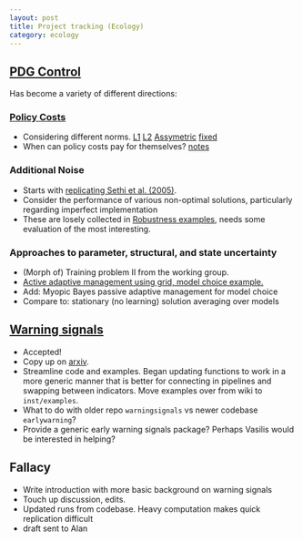 ```yaml
---
layout: post
title: Project tracking (Ecology)
category: ecology
---
```




## [PDG Control](https://github.com/cboettig/pdg_control)

 Has become a variety of different directions: 

### [Policy Costs](https://github.com/cboettig/pdg_control/tree/master/inst/examples/policycosts)

* Considering different norms. [L1](https://github.com/cboettig/pdg_control/blob/master/inst/examples/policycosts/policycost_L1.md) [L2](https://github.com/cboettig/pdg_control/blob/master/inst/examples/policycosts/policycost_L2.md) [Assymetric](https://github.com/cboettig/pdg_control/blob/master/inst/examples/policycosts/policycost_asym.md) [fixed](https://github.com/cboettig/pdg_control/blob/master/inst/examples/policycosts/policycost_fixed.md)
* When can policy costs pay for themselves? [notes](https://github.com/cboettig/pdg_control/blob/master/inst/examples/policycosts/exact_npv.md)

### Additional Noise

* Starts with [replicating Sethi et al. (2005)](https://github.com/cboettig/pdg_control/blob/master/inst/examples/Sethi.md).
* Consider the performance of various non-optimal solutions, particularly regarding imperfect implementation
* These are losely collected in [Robustness examples](https://github.com/cboettig/pdg_control/tree/master/inst/examples/robustness), needs some evaluation of the most interesting. 

### Approaches to parameter, structural, and state uncertainty

* (Morph of) Training problem II from the working group. 
* [Active adaptive management using grid, model choice example.](https://github.com/cboettig/pdg_control/blob/master/inst/examples/model_uncertainty.md) 
* Add: Myopic Bayes passive adaptive management for model choice
* Compare to: stationary (no learning) solution averaging over models


## [Warning signals](https://github.com/cboettig/earlywarning)

 * Accepted!
 * Copy up on [arxiv](http://arxiv.org/abs/1204.6231). 
 * Streamline code and examples. Began updating functions to work in a more generic manner that is better for connecting in pipelines and swapping between indicators.  Move examples over from wiki to `inst/examples`. 
 * What to do with older repo `warningsignals` vs newer codebase `earlywarning`?
 * Provide a generic early warning signals package? Perhaps Vasilis would be interested in helping?

## Fallacy

 * Write introduction with more basic background on warning signals
 * Touch up discussion, edits.
 * Updated runs from codebase. Heavy computation makes quick replication difficult
 * draft sent to Alan


